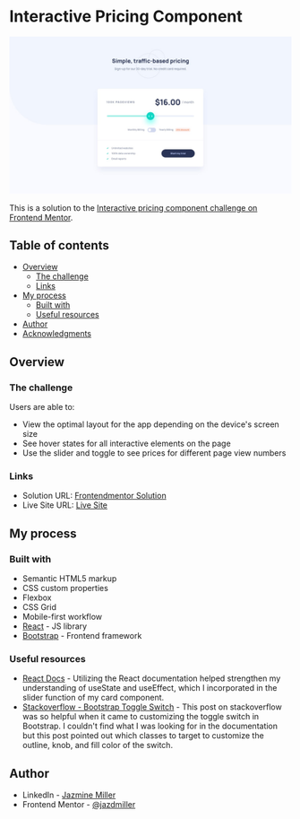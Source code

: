 # Interactive Pricing Component


![Design preview for the Interactive pricing component coding challenge](./src/images/interactive-pricing-preview.jpeg)

This is a solution to the [Interactive pricing component challenge on Frontend Mentor](https://www.frontendmentor.io/challenges/interactive-pricing-component-t0m8PIyY8).
## Table of contents

- [Overview](#overview)
  - [The challenge](#the-challenge)
  - [Links](#links)
- [My process](#my-process)
  - [Built with](#built-with)
  - [Useful resources](#useful-resources)
- [Author](#author)
- [Acknowledgments](#acknowledgments)



## Overview

### The challenge

Users are able to:

- View the optimal layout for the app depending on the device's screen size
- See hover states for all interactive elements on the page
- Use the slider and toggle to see prices for different page view numbers


### Links

- Solution URL: [Frontendmentor Solution](https://www.frontendmentor.io/solutions/interactive-pricing-component-reactjs-bootstrap-css-hmtl-flexbox-q8cTVM6nvo)
- Live Site URL: [Live Site](https://interactive-component-demo.netlify.app/)

## My process

### Built with

- Semantic HTML5 markup
- CSS custom properties
- Flexbox
- CSS Grid
- Mobile-first workflow
- [React](https://reactjs.org/) - JS library
- [Bootstrap](https://getbootstrap.com/) - Frontend framework


### Useful resources

- [React Docs](https://react.dev/) - Utilizing the React documentation helped strengthen my understanding of useState and useEffect, which I incorporated in the slider function of my card component.
- [Stackoverflow - Bootstrap Toggle Switch](https://stackoverflow.com/questions/65245405/how-to-change-color-of-knob-in-bootstrap-5-switch) - This post on stackoverflow was so helpful when it came to customizing the toggle switch in Bootstrap. I couldn't find what I was looking for in the documentation but this post pointed out which classes to target to customize the outline, knob, and fill color of the switch.

## Author

- LinkedIn - [Jazmine Miller](https://www.linkedin.com/in/jazminemiller/)
- Frontend Mentor - [@jazdmiller](https://www.frontendmentor.io/profile/jazdmiller)

